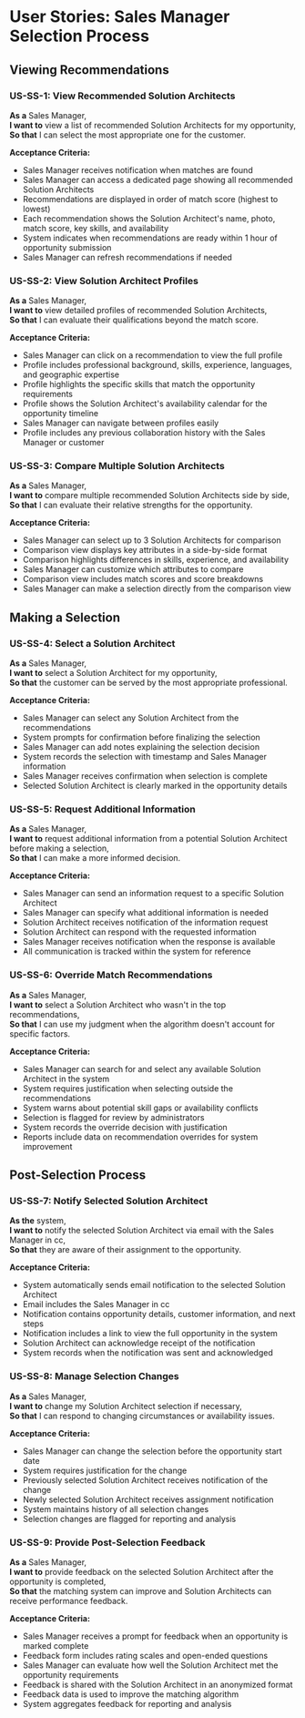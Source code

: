 # User Stories: Sales Manager Selection Process

## Viewing Recommendations

### US-SS-1: View Recommended Solution Architects
**As a** Sales Manager,  
**I want to** view a list of recommended Solution Architects for my opportunity,  
**So that** I can select the most appropriate one for the customer.

**Acceptance Criteria:**
- Sales Manager receives notification when matches are found
- Sales Manager can access a dedicated page showing all recommended Solution Architects
- Recommendations are displayed in order of match score (highest to lowest)
- Each recommendation shows the Solution Architect's name, photo, match score, key skills, and availability
- System indicates when recommendations are ready within 1 hour of opportunity submission
- Sales Manager can refresh recommendations if needed

### US-SS-2: View Solution Architect Profiles
**As a** Sales Manager,  
**I want to** view detailed profiles of recommended Solution Architects,  
**So that** I can evaluate their qualifications beyond the match score.

**Acceptance Criteria:**
- Sales Manager can click on a recommendation to view the full profile
- Profile includes professional background, skills, experience, languages, and geographic expertise
- Profile highlights the specific skills that match the opportunity requirements
- Profile shows the Solution Architect's availability calendar for the opportunity timeline
- Sales Manager can navigate between profiles easily
- Profile includes any previous collaboration history with the Sales Manager or customer

### US-SS-3: Compare Multiple Solution Architects
**As a** Sales Manager,  
**I want to** compare multiple recommended Solution Architects side by side,  
**So that** I can evaluate their relative strengths for the opportunity.

**Acceptance Criteria:**
- Sales Manager can select up to 3 Solution Architects for comparison
- Comparison view displays key attributes in a side-by-side format
- Comparison highlights differences in skills, experience, and availability
- Sales Manager can customize which attributes to compare
- Comparison view includes match scores and score breakdowns
- Sales Manager can make a selection directly from the comparison view

## Making a Selection

### US-SS-4: Select a Solution Architect
**As a** Sales Manager,  
**I want to** select a Solution Architect for my opportunity,  
**So that** the customer can be served by the most appropriate professional.

**Acceptance Criteria:**
- Sales Manager can select any Solution Architect from the recommendations
- System prompts for confirmation before finalizing the selection
- Sales Manager can add notes explaining the selection decision
- System records the selection with timestamp and Sales Manager information
- Sales Manager receives confirmation when selection is complete
- Selected Solution Architect is clearly marked in the opportunity details

### US-SS-5: Request Additional Information
**As a** Sales Manager,  
**I want to** request additional information from a potential Solution Architect before making a selection,  
**So that** I can make a more informed decision.

**Acceptance Criteria:**
- Sales Manager can send an information request to a specific Solution Architect
- Sales Manager can specify what additional information is needed
- Solution Architect receives notification of the information request
- Solution Architect can respond with the requested information
- Sales Manager receives notification when the response is available
- All communication is tracked within the system for reference

### US-SS-6: Override Match Recommendations
**As a** Sales Manager,  
**I want to** select a Solution Architect who wasn't in the top recommendations,  
**So that** I can use my judgment when the algorithm doesn't account for specific factors.

**Acceptance Criteria:**
- Sales Manager can search for and select any available Solution Architect in the system
- System requires justification when selecting outside the recommendations
- System warns about potential skill gaps or availability conflicts
- Selection is flagged for review by administrators
- System records the override decision with justification
- Reports include data on recommendation overrides for system improvement

## Post-Selection Process

### US-SS-7: Notify Selected Solution Architect
**As the** system,  
**I want to** notify the selected Solution Architect via email with the Sales Manager in cc,  
**So that** they are aware of their assignment to the opportunity.

**Acceptance Criteria:**
- System automatically sends email notification to the selected Solution Architect
- Email includes the Sales Manager in cc
- Notification contains opportunity details, customer information, and next steps
- Notification includes a link to view the full opportunity in the system
- Solution Architect can acknowledge receipt of the notification
- System records when the notification was sent and acknowledged

### US-SS-8: Manage Selection Changes
**As a** Sales Manager,  
**I want to** change my Solution Architect selection if necessary,  
**So that** I can respond to changing circumstances or availability issues.

**Acceptance Criteria:**
- Sales Manager can change the selection before the opportunity start date
- System requires justification for the change
- Previously selected Solution Architect receives notification of the change
- Newly selected Solution Architect receives assignment notification
- System maintains history of all selection changes
- Selection changes are flagged for reporting and analysis

### US-SS-9: Provide Post-Selection Feedback
**As a** Sales Manager,  
**I want to** provide feedback on the selected Solution Architect after the opportunity is completed,  
**So that** the matching system can improve and Solution Architects can receive performance feedback.

**Acceptance Criteria:**
- Sales Manager receives a prompt for feedback when an opportunity is marked complete
- Feedback form includes rating scales and open-ended questions
- Sales Manager can evaluate how well the Solution Architect met the opportunity requirements
- Feedback is shared with the Solution Architect in an anonymized format
- Feedback data is used to improve the matching algorithm
- System aggregates feedback for reporting and analysis
